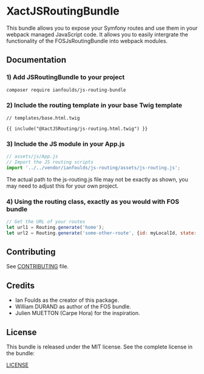 XactJSRoutingBundle
===============

This bundle allows you to expose your Symfony routes and use them in your webpack managed JavaScript code.
It allows you to easily intergrate the functionality of the FOSJsRoutingBundle into webpack modules.

Documentation
-------------
### 1) Add JSRoutingBundle to your project

```bash
composer require ianfoulds/js-routing-bundle
```

### 2) Include the routing template in your base Twig template
```twig
// templates/base.html.twig

{{ include("@XactJSRouting/js-routing.html.twig") }}
```

### 3) Include the JS module in your App.js
```javascript
// assets/js/App.js
// Import the JS routing scripts
import '../../vendor/ianfoulds/js-routing/assets/js-routing.js';
```
The actual path to the js-routing.js file may not be exactly as shown, you may need to adjust this for your own project.

### 4) Using the routing class, exactly as you would with FOS bundle
```javascript
// Get the URL of your routes
let url1 = Routing.generate('home');
let url2 = Routing.generate('some-other-route', {id: myLocalId, state: myLocalState});
```
Contributing
------------

See
[CONTRIBUTING](https://github.com/ianfoulds/js-routing-bundle/blob/master/CONTRIBUTING.md)
file.

Credits
-------

* Ian Foulds as the creator of this package.
* William DURAND as author of the FOS bundle.
* Julien MUETTON (Carpe Hora) for the inspiration.

License
-------

This bundle is released under the MIT license. See the complete license in the
bundle:

[LICENSE](https://github.com/ianfoulds/js-routing-bundle/LICENSE)
